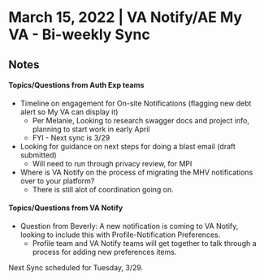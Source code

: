 # March 15, 2022 | VA Notify/AE My VA - Bi-weekly Sync

## Notes

#### Topics/Questions from Auth Exp teams
-  Timeline on engagement for On-site Notifications (flagging new debt alert so My VA can display it)
     - Per Melanie, Looking to research swagger docs and project info, planning to start work in early April
     - FYI - Next sync is 3/29
- Looking for guidance on next steps for doing a blast email (draft submitted)
     - Will need to run through privacy review, for MPI
- Where is VA Notify on the process of migrating the MHV notifications over to your platform?
     - There is still alot of coordination going on. 

#### Topics/Questions from VA Notify
- Question from Beverly: A new notification is coming to VA Notify, looking to include this with Profile-Notification Preferences.
     - Profile team and VA Notify teams will get together to talk through a process for adding new preferences items.


Next Sync scheduled for Tuesday, 3/29.
